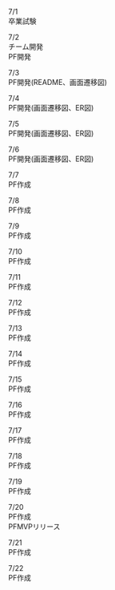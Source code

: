7/1<br>
  卒業試験<br>

7/2<br>
  チーム開発<br>
  PF開発<br>

7/3<br>
  PF開発(README、画面遷移図)<br>

7/4<br>
  PF開発(画面遷移図、ER図)<br>

7/5<br>
  PF開発(画面遷移図、ER図)<br>

7/6<br>
  PF開発(画面遷移図、ER図)<br>

7/7<br>
  PF作成<br>

7/8<br>
  PF作成<br>

7/9<br>
  PF作成<br>

7/10<br>
  PF作成<br>

7/11<br>
  PF作成<br>

7/12<br>
  PF作成<br>

7/13<br>
  PF作成<br>

7/14<br>
  PF作成<br>

7/15<br>
  PF作成<br>

7/16<br>
  PF作成<br>

7/17<br>
  PF作成<br>

7/18<br>
  PF作成<br>

7/19<br>
  PF作成<br>

7/20<br>
  PF作成<br>
  PFMVPリリース<br>

7/21<br>
  PF作成<br>

7/22<br>
  PF作成<br>
